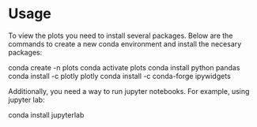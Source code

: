 # Usage
To view the plots you need to install several packages. Below are the commands to create a new conda environment and install the necesary packages:

conda create -n plots 
conda activate plots
conda install python pandas
conda install -c plotly plotly
conda install -c conda-forge ipywidgets

Additionally, you need a way to run jupyter notebooks. For example, using jupyter lab:

conda install jupyterlab


